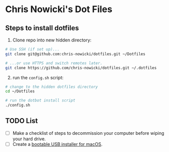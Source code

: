 # Chris Nowicki's Dot Files

## Steps to install dotfiles

1. Clone repo into new hidden directory:

```zsh
# Use SSH (if set up)...
git clone git@github.com:chris-nowicki/dotfiles.git ~/Dotfiles

# ...or use HTTPS and switch remotes later.
git clone https://github.com/chris-nowicki/dotfiles.git ~/.dotfiles
```

2. run the `config.sh` script:

```zsh
# change to the hidden dotfiles directory
cd ~/Dotfiles

# run the dotbot install script
./config.sh
```

## TODO List

- [ ] Make a checklist of steps to decommission your computer before wiping your hard drive.
- [ ] Create a [bootable USB installer for macOS](https://support.apple.com/en-us/HT201372).